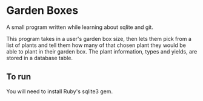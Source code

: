 # Garden Boxes

A small program written while learning about sqlite and git.

This program takes in a user's garden box size, then lets them pick from a list of plants and tell them how many of that chosen plant they would be able to plant in their garden box. The plant information, types and yields, are stored in a database table.


## To run

You will need to install Ruby's sqlite3 gem.